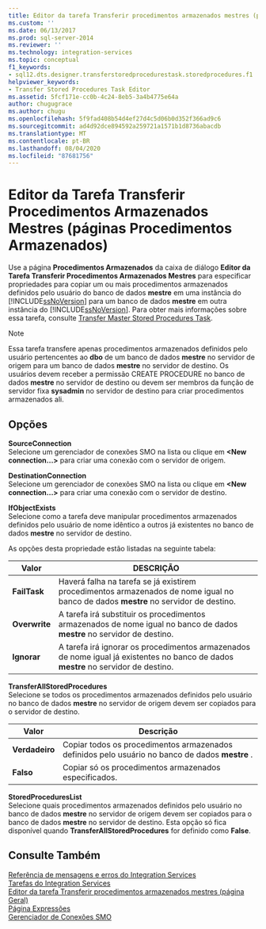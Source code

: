 ```yaml
---
title: Editor da tarefa Transferir procedimentos armazenados mestres (página procedimentos armazenados) | Microsoft Docs
ms.custom: ''
ms.date: 06/13/2017
ms.prod: sql-server-2014
ms.reviewer: ''
ms.technology: integration-services
ms.topic: conceptual
f1_keywords:
- sql12.dts.designer.transferstoredprocedurestask.storedprocedures.f1
helpviewer_keywords:
- Transfer Stored Procedures Task Editor
ms.assetid: 5fcf171e-cc0b-4c24-8eb5-3a4b4775e64a
author: chugugrace
ms.author: chugu
ms.openlocfilehash: 5f9fad408b54d4ef27d4c5d06b0d352f366ad9c6
ms.sourcegitcommit: ad4d92dce894592a259721a1571b1d8736abacdb
ms.translationtype: MT
ms.contentlocale: pt-BR
ms.lasthandoff: 08/04/2020
ms.locfileid: "87681756"
---
```

# <a name="transfer-master-stored-procedures-task-editor-stored-procedures-page"></a>Editor da Tarefa Transferir Procedimentos Armazenados Mestres (páginas Procedimentos Armazenados)
  Use a página **Procedimentos Armazenados** da caixa de diálogo **Editor da Tarefa Transferir Procedimentos Armazenados Mestres** para especificar propriedades para copiar um ou mais procedimentos armazenados definidos pelo usuário do banco de dados **mestre** em uma instância do [!INCLUDE[ssNoVersion](../includes/ssnoversion-md.md)] para um banco de dados **mestre** em outra instância do [!INCLUDE[ssNoVersion](../includes/ssnoversion-md.md)]. Para obter mais informações sobre essa tarefa, consulte [Transfer Master Stored Procedures Task](control-flow/transfer-master-stored-procedures-task.md).  
  
> [!NOTE]  
>  Essa tarefa transfere apenas procedimentos armazenados definidos pelo usuário pertencentes ao **dbo** de um banco de dados **mestre** no servidor de origem para um banco de dados **mestre** no servidor de destino. Os usuários devem receber a permissão CREATE PROCEDURE no banco de dados **mestre** no servidor de destino ou devem ser membros da função de servidor fixa **sysadmin** no servidor de destino para criar procedimentos armazenados ali.  
  
## <a name="options"></a>Opções  
 **SourceConnection**  
 Selecione um gerenciador de conexões SMO na lista ou clique em **\<New connection...>** para criar uma conexão com o servidor de origem.  
  
 **DestinationConnection**  
 Selecione um gerenciador de conexões SMO na lista ou clique em **\<New connection...>** para criar uma conexão com o servidor de destino.  
  
 **IfObjectExists**  
 Selecione como a tarefa deve manipular procedimentos armazenados definidos pelo usuário de nome idêntico a outros já existentes no banco de dados **mestre** no servidor de destino.  
  
 As opções desta propriedade estão listadas na seguinte tabela:  
  
|Valor|DESCRIÇÃO|  
|-----------|-----------------|  
|**FailTask**|Haverá falha na tarefa se já existirem procedimentos armazenados de nome igual no banco de dados **mestre** no servidor de destino.|  
|**Overwrite**|A tarefa irá substituir os procedimentos armazenados de nome igual no banco de dados **mestre** no servidor de destino.|  
|**Ignorar**|A tarefa irá ignorar os procedimentos armazenados de nome igual já existentes no banco de dados **mestre** no servidor de destino.|  
  
 **TransferAllStoredProcedures**  
 Selecione se todos os procedimentos armazenados definidos pelo usuário no banco de dados **mestre** no servidor de origem devem ser copiados para o servidor de destino.  
  
|Valor|Descrição|  
|-----------|-----------------|  
|**Verdadeiro**|Copiar todos os procedimentos armazenados definidos pelo usuário no banco de dados **mestre** .|  
|**Falso**|Copiar só os procedimentos armazenados especificados.|  
  
 **StoredProceduresList**  
 Selecione quais procedimentos armazenados definidos pelo usuário no banco de dados **mestre** no servidor de origem devem ser copiados para o banco de dados **mestre** no servidor de destino. Esta opção só fica disponível quando **TransferAllStoredProcedures** for definido como **False**.  
  
## <a name="see-also"></a>Consulte Também  
 [Referência de mensagens e erros do Integration Services](../../2014/integration-services/integration-services-error-and-message-reference.md)   
 [Tarefas do Integration Services](control-flow/integration-services-tasks.md)   
 [Editor da tarefa Transferir procedimentos armazenados mestres &#40;página Geral&#41;](general-page-of-integration-services-designers-options.md)   
 [Página Expressões](expressions/expressions-page.md)   
 [Gerenciador de Conexões SMO](connection-manager/smo-connection-manager.md)  
  
  
